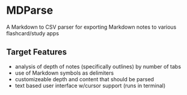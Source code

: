 # MDParse
A Markdown to CSV parser for exporting Markdown notes to various flashcard/study apps

## Target Features
  * analysis of depth of notes (specifically outlines) by number of tabs
  * use of Markdown symbols as delimiters 
  * customizeable depth and content that should be parsed
  * text based user interface w/cursor support (runs in terminal)
